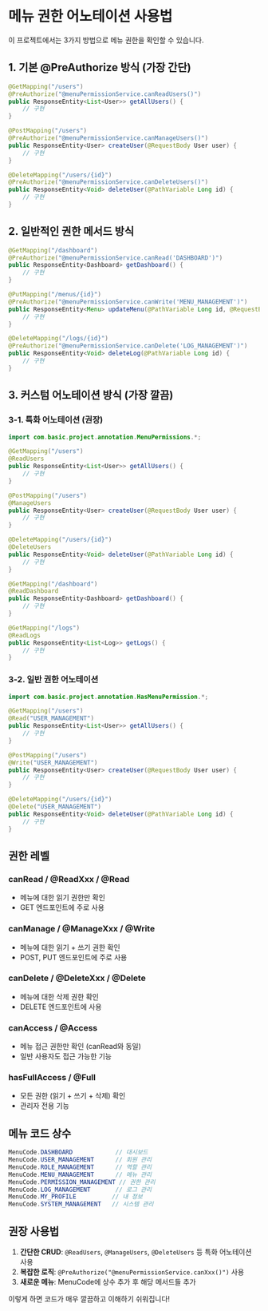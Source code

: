 # 메뉴 권한 어노테이션 사용법

이 프로젝트에서는 3가지 방법으로 메뉴 권한을 확인할 수 있습니다.

## 1. 기본 @PreAuthorize 방식 (가장 간단)

```java
@GetMapping("/users")
@PreAuthorize("@menuPermissionService.canReadUsers()")
public ResponseEntity<List<User>> getAllUsers() {
    // 구현
}

@PostMapping("/users")
@PreAuthorize("@menuPermissionService.canManageUsers()")
public ResponseEntity<User> createUser(@RequestBody User user) {
    // 구현
}

@DeleteMapping("/users/{id}")
@PreAuthorize("@menuPermissionService.canDeleteUsers()")
public ResponseEntity<Void> deleteUser(@PathVariable Long id) {
    // 구현
}
```

## 2. 일반적인 권한 메서드 방식

```java
@GetMapping("/dashboard")
@PreAuthorize("@menuPermissionService.canRead('DASHBOARD')")
public ResponseEntity<Dashboard> getDashboard() {
    // 구현
}

@PutMapping("/menus/{id}")
@PreAuthorize("@menuPermissionService.canWrite('MENU_MANAGEMENT')")
public ResponseEntity<Menu> updateMenu(@PathVariable Long id, @RequestBody Menu menu) {
    // 구현
}

@DeleteMapping("/logs/{id}")
@PreAuthorize("@menuPermissionService.canDelete('LOG_MANAGEMENT')")
public ResponseEntity<Void> deleteLog(@PathVariable Long id) {
    // 구현
}
```

## 3. 커스텀 어노테이션 방식 (가장 깔끔)

### 3-1. 특화 어노테이션 (권장)

```java
import com.basic.project.annotation.MenuPermissions.*;

@GetMapping("/users")
@ReadUsers
public ResponseEntity<List<User>> getAllUsers() {
    // 구현
}

@PostMapping("/users")
@ManageUsers
public ResponseEntity<User> createUser(@RequestBody User user) {
    // 구현
}

@DeleteMapping("/users/{id}")
@DeleteUsers
public ResponseEntity<Void> deleteUser(@PathVariable Long id) {
    // 구현
}

@GetMapping("/dashboard")
@ReadDashboard
public ResponseEntity<Dashboard> getDashboard() {
    // 구현
}

@GetMapping("/logs")
@ReadLogs
public ResponseEntity<List<Log>> getLogs() {
    // 구현
}
```

### 3-2. 일반 권한 어노테이션

```java
import com.basic.project.annotation.HasMenuPermission.*;

@GetMapping("/users")
@Read("USER_MANAGEMENT")
public ResponseEntity<List<User>> getAllUsers() {
    // 구현
}

@PostMapping("/users")
@Write("USER_MANAGEMENT")
public ResponseEntity<User> createUser(@RequestBody User user) {
    // 구현
}

@DeleteMapping("/users/{id}")
@Delete("USER_MANAGEMENT")
public ResponseEntity<Void> deleteUser(@PathVariable Long id) {
    // 구현
}
```

## 권한 레벨

### canRead / @ReadXxx / @Read
- 메뉴에 대한 읽기 권한만 확인
- GET 엔드포인트에 주로 사용

### canManage / @ManageXxx / @Write  
- 메뉴에 대한 읽기 + 쓰기 권한 확인
- POST, PUT 엔드포인트에 주로 사용

### canDelete / @DeleteXxx / @Delete
- 메뉴에 대한 삭제 권한 확인
- DELETE 엔드포인트에 사용

### canAccess / @Access
- 메뉴 접근 권한만 확인 (canRead와 동일)
- 일반 사용자도 접근 가능한 기능

### hasFullAccess / @Full
- 모든 권한 (읽기 + 쓰기 + 삭제) 확인
- 관리자 전용 기능

## 메뉴 코드 상수

```java
MenuCode.DASHBOARD            // 대시보드
MenuCode.USER_MANAGEMENT      // 회원 관리
MenuCode.ROLE_MANAGEMENT      // 역할 관리
MenuCode.MENU_MANAGEMENT      // 메뉴 관리
MenuCode.PERMISSION_MANAGEMENT // 권한 관리
MenuCode.LOG_MANAGEMENT       // 로그 관리
MenuCode.MY_PROFILE          // 내 정보
MenuCode.SYSTEM_MANAGEMENT   // 시스템 관리
```

## 권장 사용법

1. **간단한 CRUD**: `@ReadUsers`, `@ManageUsers`, `@DeleteUsers` 등 특화 어노테이션 사용
2. **복잡한 로직**: `@PreAuthorize("@menuPermissionService.canXxx()")` 사용  
3. **새로운 메뉴**: MenuCode에 상수 추가 후 해당 메서드들 추가

이렇게 하면 코드가 매우 깔끔하고 이해하기 쉬워집니다!